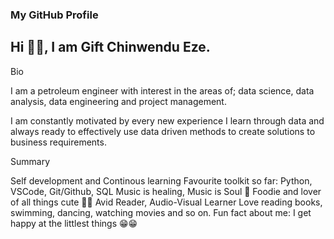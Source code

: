 ### My GitHub Profile

Hi 👋🏽, I am Gift Chinwendu Eze.
---
Bio

I am a petroleum engineer with interest in the areas of; data science, data analysis, data engineering and project management. 

I am constantly motivated by every new experience I learn through data and always ready to effectively use data driven methods to create solutions to business requirements.

Summary

Self development and Continous learning
Favourite toolkit so far: Python, VSCode, Git/Github, SQL
Music is healing, Music is Soul 🎵
Foodie and lover of all things cute 🥰🥰
Avid Reader, Audio-Visual Learner
Love reading books, swimming, dancing, watching movies and so on.
Fun fact about me: I get happy at the littlest things 😁😁
